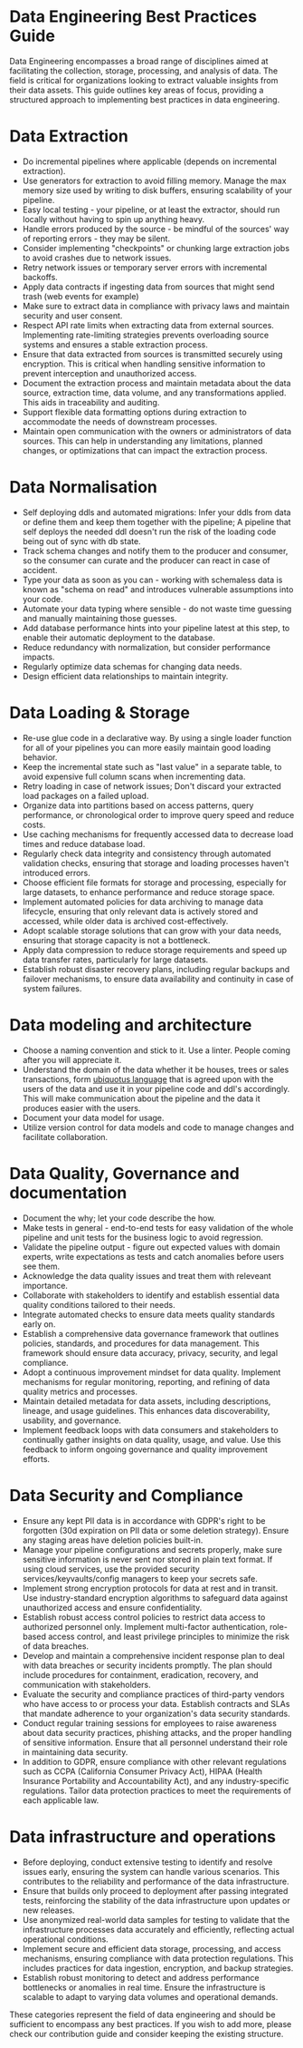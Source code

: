 # Data Engineering Best Practices Guide

Data Engineering encompasses a broad range of disciplines aimed at facilitating the collection, storage, processing, and analysis of data. The field is critical for organizations looking to extract valuable insights from their data assets. This guide outlines key areas of focus, providing a structured approach to implementing best practices in data engineering.


# Data Extraction
- Do incremental pipelines where applicable (depends on incremental extraction).
- Use generators for extraction to avoid filling memory. Manage the max memory size used by writing to disk buffers, ensuring scalability of your pipeline.
- Easy local testing - your pipeline, or at least the extractor, should run locally without having to spin up anything heavy.
- Handle errors produced by the source - be mindful of the sources' way of reporting errors - they may be silent.
- Consider implementing "checkpoints" or chunking large extraction jobs to avoid crashes due to network issues.
- Retry network issues or temporary server errors with incremental backoffs.
- Apply data contracts if ingesting data from sources that might send trash (web events for example)
- Make sure to extract data in compliance with privacy laws and maintain security and user consent.
- Respect API rate limits when extracting data from external sources. Implementing rate-limiting strategies prevents overloading source systems and ensures a stable extraction process.
- Ensure that data extracted from sources is transmitted securely using encryption. This is critical when handling sensitive information to prevent interception and unauthorized access.
- Document the extraction process and maintain metadata about the data source, extraction time, data volume, and any transformations applied. This aids in traceability and auditing.
- Support flexible data formatting options during extraction to accommodate the needs of downstream processes.
- Maintain open communication with the owners or administrators of data sources. This can help in understanding any limitations, planned changes, or optimizations that can impact the extraction process.

# Data Normalisation
- Self deploying ddls and automated migrations: Infer your ddls from data or define them and keep them together with the pipeline; A pipeline that self deploys the needed ddl doesn't run the risk of the loading code being out of sync with db state.
- Track schema changes and notify them to the producer and consumer, so the consumer can curate and the producer can react in case of accident.
- Type your data as soon as you can - working with schemaless data is known as "schema on read" and introduces vulnerable assumptions into your code.
- Automate your data typing where sensible - do not waste time guessing and manually maintaining those guesses.
- Add database performance hints into your pipeline latest at this step, to enable their automatic deployment to the database.
- Reduce redundancy with normalization, but consider performance impacts.
- Regularly optimize data schemas for changing data needs.
- Design efficient data relationships to maintain integrity.



# Data Loading & Storage
- Re-use glue code in a declarative way. By using a single loader function for all of your pipelines you can more easily maintain good loading behavior.
- Keep the incremental state such as "last value" in a separate table, to avoid expensive full column scans when incrementing data.
- Retry loading in case of network issues; Don't discard your extracted load packages on a failed upload.
- Organize data into partitions based on access patterns, query performance, or chronological order to improve query speed and reduce costs.
- Use caching mechanisms for frequently accessed data to decrease load times and reduce database load.
- Regularly check data integrity and consistency through automated validation checks, ensuring that storage and loading processes haven't introduced errors.
- Choose efficient file formats for storage and processing, especially for large datasets, to enhance performance and reduce storage space.
- Implement automated policies for data archiving to manage data lifecycle, ensuring that only relevant data is actively stored and accessed, while older data is archived cost-effectively.
- Adopt scalable storage solutions that can grow with your data needs, ensuring that storage capacity is not a bottleneck.
- Apply data compression to reduce storage requirements and speed up data transfer rates, particularly for large datasets.
- Establish robust disaster recovery plans, including regular backups and failover mechanisms, to ensure data availability and continuity in case of system failures.


# Data modeling and architecture
- Choose a naming convention and stick to it. Use a linter. People coming after you will appreciate it.
- Understand the domain of the data whether it be houses, trees or sales transactions, form [ubiquotus language](https://martinfowler.com/bliki/UbiquitousLanguage.html) that is agreed upon with the users of the data and use it in your pipeline code and ddl's accordingly. This will make communication about the pipeline and the data it produces easier with the users.
- Document your data model for usage.
- Utilize version control for data models and code to manage changes and facilitate collaboration.

# Data Quality, Governance and documentation
- Document the why; let your code describe the how.
- Make tests in general - end-to-end tests for easy validation of the whole pipeline and unit tests for the business logic to avoid regression.
- Validate the pipeline output - figure out expected values with domain experts, write expectations as tests and catch anomalies before users see them.
- Acknowledge the data quality issues and treat them with releveant importance.
- Collaborate with stakeholders to identify and establish essential data quality conditions tailored to their needs.
- Integrate automated checks to ensure data meets quality standards early on.
- Establish a comprehensive data governance framework that outlines policies, standards, and procedures for data management. This framework should ensure data accuracy, privacy, security, and legal compliance.
- Adopt a continuous improvement mindset for data quality. Implement mechanisms for regular monitoring, reporting, and refining of data quality metrics and processes.
- Maintain detailed metadata for data assets, including descriptions, lineage, and usage guidelines. This enhances data discoverability, usability, and governance.
- Implement feedback loops with data consumers and stakeholders to continually gather insights on data quality, usage, and value. Use this feedback to inform ongoing governance and quality improvement efforts.


# Data Security and Compliance
- Ensure any kept PII data is in accordance with GDPR's right to be forgotten (30d expiration on PII data or some deletion strategy). Ensure any staging areas have deletion policies built-in.
- Manage your pipeline configurations and secrets properly, make sure sensitive information is never sent nor stored in plain text format. If using cloud services, use the provided security services/keyvaults/config managers to keep your secrets safe.
- Implement strong encryption protocols for data at rest and in transit. Use industry-standard encryption algorithms to safeguard data against unauthorized access and ensure confidentiality.
- Establish robust access control policies to restrict data access to authorized personnel only. Implement multi-factor authentication, role-based access control, and least privilege principles to minimize the risk of data breaches.
- Develop and maintain a comprehensive incident response plan to deal with data breaches or security incidents promptly. The plan should include procedures for containment, eradication, recovery, and communication with stakeholders.
- Evaluate the security and compliance practices of third-party vendors who have access to or process your data. Establish contracts and SLAs that mandate adherence to your organization's data security standards.
- Conduct regular training sessions for employees to raise awareness about data security practices, phishing attacks, and the proper handling of sensitive information. Ensure that all personnel understand their role in maintaining data security.
- In addition to GDPR, ensure compliance with other relevant regulations such as CCPA (California Consumer Privacy Act), HIPAA (Health Insurance Portability and Accountability Act), and any industry-specific regulations. Tailor data protection practices to meet the requirements of each applicable law.

  
# Data infrastructure and operations
- Before deploying, conduct extensive testing to identify and resolve issues early, ensuring the system can handle various scenarios. This contributes to the reliability and performance of the data infrastructure.
- Ensure that builds only proceed to deployment after passing integrated tests, reinforcing the stability of the data infrastructure upon updates or new releases.
- Use anonymized real-world data samples for testing to validate that the infrastructure processes data accurately and efficiently, reflecting actual operational conditions.
- Implement secure and efficient data storage, processing, and access mechanisms, ensuring compliance with data protection regulations. This includes practices for data ingestion, encryption, and backup strategies.
- Establish robust monitoring to detect and address performance bottlenecks or anomalies in real time. Ensure the infrastructure is scalable to adapt to varying data volumes and operational demands.

These categories represent the field of data engineering and should be sufficient to encompass any best practices. 
If you wish to add more, please check our contribution guide and consider keeping the existing structure. 
